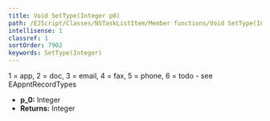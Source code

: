 ```yaml
---
title: Void SetType(Integer p0)
path: /EJScript/Classes/NSTaskListItem/Member functions/Void SetType(Integer p_0)
intellisense: 1
classref: 1
sortOrder: 7902
keywords: SetType(Integer)
---
```



1 = app, 2 = doc, 3 = email, 4 = fax, 5 = phone, 6 = todo - see EAppntRecordTypes



* **p_0:** Integer
* **Returns:** Integer
